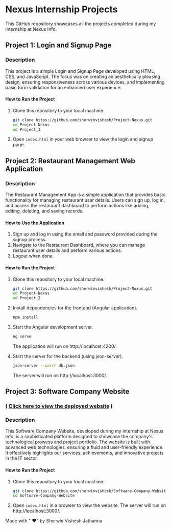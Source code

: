 # Nexus Internship Projects

This GitHub repository showcases all the projects completed during my internship at Nexus Info.

## Project 1: Login and Signup Page

### Description
This project is a simple Login and Signup Page developed using HTML, CSS, and JavaScript. The focus was on creating an aesthetically pleasing design, ensuring responsiveness across various devices, and implementing basic form validation for an enhanced user experience.

#### How to Run the Project
1. Clone this repository to your local machine.
    ```bash
    git clone https://github.com/sherwinvishesh/Project-Nexus.git
    cd Project-Nexus
    cd Project_1
    ```
2. Open `index.html` in your web browser to view the login and signup page.

## Project 2: Restaurant Management Web Application

### Description
The Restaurant Management App is a simple application that provides basic functionality for managing restaurant user details. Users can sign up, log in, and access the restaurant dashboard to perform actions like adding, editing, deleting, and saving records.

#### How to Use the Application
1. Sign up and log in using the email and password provided during the signup process.
2. Navigate to the Restaurant Dashboard, where you can manage restaurant user details and perform various actions.
3. Logout when done.

#### How to Run the Project
1. Clone this repository to your local machine.
    ```bash
    git clone https://github.com/sherwinvishesh/Project-Nexus.git
    cd Project-Nexus
    cd Project_2
    ```
2. Install dependencies for the frontend (Angular application).
    ```bash
    npm install
    ```
3. Start the Angular development server.
    ```bash
    ng serve
    ```
   The application will run on http://localhost:4200/.

4. Start the server for the backend (using json-server).
    ```bash
    json-server --watch db.json
    ```
   The server will run on http://localhost:3000/.



## Project 3: Software Company Website

### ( [Click here to view the deployed website](https://sherwinvishesh.github.io/Software-Company-Website/) )

### Description
This Software Company Website, developed during my internship at Nexus Info, is a sophisticated platform designed to showcase the company's technological prowess and project portfolio. The website is built with advanced web technologies, ensuring a fluid and user-friendly experience. It effectively highlights our services, achievements, and innovative projects in the IT sector.


#### How to Run the Project
1. Clone this repository to your local machine.
    ```bash
    git clone https://github.com/sherwinvishesh/Software-Company-Website.git
    cd Software-Company-Website
    ```
2. Open `index.html` in a browser to view the website.
   The server will run on http://localhost:3000/.

Made with " ♥" by Sherwin Vishesh Jathanna
